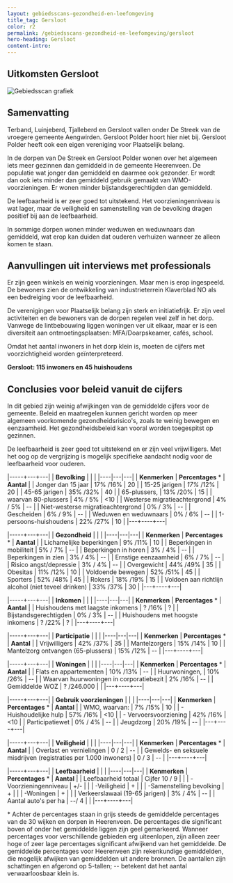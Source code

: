 ```yaml
---
layout: gebiedsscans-gezondheid-en-leefomgeving
title_tag: Gersloot
color: r2
permalink: /gebiedsscans-gezondheid-en-leefomgeving/gersloot
hero-heading: Gersloot
content-intro:
---
```

## Uitkomsten Gersloot

![Gebiedsscan grafiek](/uploads/Grafieken_Gebiedsscans_Dorpen-05.png)

## Samenvatting
Terband, Luinjeberd, Tjalleberd en Gersloot vallen onder De Streek van de vroegere gemeente Aengwirden. Gersloot Polder hoort hier niet bij. Gersloot Polder heeft ook een eigen vereniging voor Plaatselijk belang.

In de dorpen van De Streek en Gersloot Polder wonen over het algemeen iets meer gezinnen dan gemiddeld in de gemeente Heerenveen. De populatie wat jonger dan gemiddeld en daarmee ook gezonder. Er wordt dan ook iets minder dan gemiddeld gebruik gemaakt van WMO-voorzieningen. Er wonen minder bijstandsgerechtigden dan gemiddeld.

De leefbaarheid is er zeer goed tot uitstekend. Het voorzieningenniveau is wat lager, maar de veiligheid en samenstelling van de bevolking dragen positief bij aan de leefbaarheid.

In sommige dorpen wonen minder weduwen en weduwnaars dan gemiddeld, wat erop kan duiden dat ouderen verhuizen wanneer ze alleen komen te staan.

## Aanvullingen uit interviews met professionals

Er zijn geen winkels en weinig voorzieningen. Maar men is erop ingespeeld. De bewoners zien de ontwikkeling van industrieterrein Klaverblad NO als een bedreiging voor de leefbaarheid.

De verenigingen voor Plaatselijk belang zijn sterk en initiatiefrijk. Er zijn veel activiteiten en de bewoners van de dorpen regelen veel zelf in het dorp. Vanwege de lintbebouwing liggen woningen ver uit elkaar, maar er is een diversiteit aan ontmoetingsplaatsen: MFA/Doarpskeamer, cafés, school.

Omdat het aantal inwoners in het dorp klein is, moeten de cijfers met voorzichtigheid worden geïnterpreteerd.

**Gersloot: 115 inwoners en 45 huishoudens**

## Conclusies voor beleid vanuit de cijfers
In dit gebied zijn weinig afwijkingen van de gemiddelde cijfers voor de gemeente. Beleid en maatregelen kunnen gericht worden op meer algemeen voorkomende gezondheidsrisico's, zoals te weinig bewegen en eenzaamheid. Het gezondheidsbeleid kan vooral worden toegespitst  op gezinnen.

De leefbaarheid is zeer goed tot uitstekend en er zijn veel vrijwilligers. Met het oog op de vergrijzing is mogelijk specifieke aandacht nodig voor de leefbaarheid voor ouderen.

|-----+---+---|
|  **Bevolking**  |  |    |
|----|---|---|
| **Kenmerken**  | **Percentages** * | **Aantal** |
| Jonger dan 15 jaar                                  | 17% /16% | 20 |
| 15-25 jarigen                                       | _17%_ /12% | 20 |
| 45-65 jarigen                                       | 35% /32% | 40 |
| 65-plussers,                                        | 13% /20% | 15 |
| waarvan 80-plussers                                 | 4% / 5% | <10 |
| Westerse migratieachtergrond                        | 4% / 5% | -- |
| Niet-westerse migratieachtergrond                   | 0% / 3% | -- |
| Gescheiden                                          | 6% / 9% | -- |
| Weduwen en weduwnaars                               | 0% / 6% | -- |
| 1-persoons-huishoudens                              | 22% /27% | 10 |
|---+----+---|

|-----+---+---|
| **Gezondheid** |     |     |
|----|---|---|
| **Kenmerken** | **Percentages** * | **Aantal** |
| Lichamelijke beperkingen                            |  9% /11%    |  10   |
| Beperkingen in mobiliteit                           |  5% / 7%   |  --   |
| Beperkingen in horen                                |  3% / 4%   |  --   |
| Beperkingen in zien                                 |  3% / 4%   |  --   |
| Ernstige eenzaamheid                                |  6% / 7%   |  --   |
| Risico angst/depressie                              |  3% / 4%   |  --   |
| Overgewicht                                         |  44% /49%   |  35   |
| Obesitas                                            |  11% /12%   |  10   |
| Voldoende bewegen                                   |  52% /51%   |  45   |
| Sporters                                            |  52% /48%   |  45   |
| Rokers                                              |  18% /19%   |  15   |
| Voldoen aan richtlijn alcohol (niet teveel drinken) |  33% /37%   |  30   |
|---+----+---|

|-----+---+---|
| **Inkomen** |     |     |
|----|---|---|
| **Kenmerken**    | **Percentages** * | **Aantal** |
| Huishoudens met laagste inkomens                    |  ? /16%      |   ?      |
| Bijstandsgerechtigden                               |  0% / 3%      |   --      |
| Huishoudens met hoogste inkomens                    |  ? /22%      |   ?      |
|---+----+---|

|-----+---+---|
| **Participatie** |     |     |
|----|---|---|
| **Kenmerken**  | **Percentages** * | **Aantal** |
| Vrijwilligers                                       |  42% /37%     |   35      |
| Mantelzorgers                                       |  15% /14%      |   10      |
| Mantelzorg ontvangen (65-plussers)                  |  15% /12%     |   --      |
|---+----+---|

|-----+---+---|
| **Woningen** |     |     |
|----|---|---|
| **Kenmerken** | **Percentages** * | **Aantal** |
| Flats en appartementen                              | 10% /13% |  -- |
| Huurwoningen,                                       | 10% /26% |  -- |
| Waarvan huurwoningen in corporatiebezit             | 2% /16% |  -- |
| Gemiddelde WOZ                                      | ? /246.000 |      |
|---+----+---|

|-----+---+---|
| **Gebruik voorzieningen** |     |     |
|----|---|---|
| **Kenmerken** | **Percentages** * | **Aantal** |
| WMO, waarvan:                                       | 7% /15% | 10 |
| - Huishoudelijke hulp                               | 57% /16% | <10 |
| - Vervoersvoorziening                               | 42% /16% | <10 |
| Participatiewet                                     | 0% / 4% | -- |
| Jeugdzorg                                           | 20% /19%  | -- |
|---+----+---|

|-----+---+---|
| **Veiligheid** |     |     |
|----|---|---|
| **Kenmerken** | **Percentages** * | **Aantal** |
| Overlast en vernielingen                                           | 0 / 2 | -- |
| Gewelds- en seksuele misdrijven (registraties per 1.000 inwoners)  | 0 / 3 | -- |
|---+----+---|

|-----+---+---|
| **Leefbaarheid** |     |     |
|----|---|---|
| **Kenmerken** | **Percentages** * | **Aantal** |
| Leefbaarheid totaal                                | Cijfer 10 / 9 |                     |
| -Voorzieningenniveau                               | +/- |                     |
| -Veiligheid                                        | + |  |
| -Samenstelling bevolking                           | + |                     |
| -Woningen                                          | + |                     |
| Verkeerslawaai (19-65 jarigen)                     | 3% / 4% |      --               |
| Aantal auto's per ha                               | --/ 4 |                     |
|---+----+---|

\* Achter de percentages staan in grijs steeds de gemiddelde percentages van de 30 wijken en dorpen in Heerenveen. De percentages die significant boven of onder het gemiddelde liggen zijn geel gemarkeerd. Wanneer percentages voor verschillende gebieden erg uiteenlopen, zijn alleen zeer hoge of zeer lage percentages significant afwijkend van het gemiddelde. De gemiddelde percentages voor Heerenveen zijn rekenkundige gemiddelden, die mogelijk afwijken van gemiddelden uit andere bronnen. De aantallen zijn schattingen en afgerond op 5-tallen; -- betekent dat het aantal verwaarloosbaar klein is.

